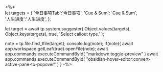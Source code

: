 
<%*  
let targets = {
'今日事项Tab':'今日事项',
'Cue & Sum': 'Cue & Sum',  
'人生进度':'人生进度',
};  
  
let target = await tp.system.suggester(
	Object.values(targets), 
	Object.keys(targets), 
	true, 
	'Select callout type.'
); 

note = tp.file.find_tfile(target);
console.log(note);
if(note){
await app.workspace.getLeaf(true).openFile(note);
await app.commands.executeCommandById(
"markdown:toggle-preview"
)
await app.commands.executeCommandById(
"obsidian-hover-editor:convert-active-pane-to-popover"
)
}
-%>